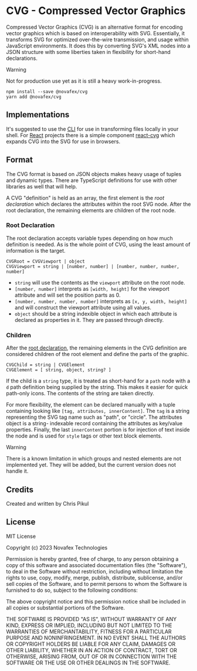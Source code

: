 # CVG - Compressed Vector Graphics

Compressed Vector Graphics (CVG) is an alternative format for encoding vector
graphics which is based on interoperability with SVG. Essentially, it transforms
SVG for optimized over-the-wire transmission, and usage within JavaScript
environments. It does this by converting SVG's XML nodes into a JSON structure
with some liberties taken in flexibility for short-hand declarations.

> [!WARNING]
> Not for production use yet as it is still a heavy work-in-progress.

```console
npm install --save @novafex/cvg
yarn add @novafex/cvg
```

## Implementations

It's suggested to use the [CLI](https://github.com/novafex/cvg/cvg-cli) for use
in transforming files locally in your shell. For [React](https://react.dev) projects
there is a simple component [react-cvg](https://github.com/novafex/cvg/react-cvg)
which expands CVG into the SVG for use in browsers.

## Format

The CVG format is based on JSON objects makes heavy usage of tuples and dynamic
types. There are TypeScript definitions for use with other libraries as well that
will help.

A CVG "definition" is held as an array, the first element is the _root declaration_
which declares the attributes within the root SVG node. After the root declaration,
the remaining elements are children of the root node.

### Root Declaration

The root declaration accepts variable types depending on how much definition is
needed. As is the whole point of CVG, using the least amount of information is
the target.

```
CVGRoot = CVGViewport | object
CVGViewport = string | [number, number] | [number, number, number, number]
```

- `string` will use the contents as the `viewport` attribute on the root node.
- `[number, number]` interprets as `[width, height]` for the viewport attribute
    and will set the position parts as 0.
- `[number, number, number, number]` interprets as `[x, y, width, height]` and
    will construct the viewport attribute using all values.
- `object` should be a string indexible object in which each attribute is declared
    as properties in it. They are passed through directly.

### Children

After the [root declaration](#root-declaration), the remaining elements in the
CVG definition are considered children of the root element and define the parts
of the graphic.

```
CVGChild = string | CVGElement
CVGElement = [ string, object, string? ]
```

If the child is a `string` type, it is treated as short-hand for a `path` node
with a `d` path definition being supplied by the string. This makes it easier
for quick path-only icons. The contents of the string are taken directly.

For more flexibility, the element can be declared manually with a tuple containing
looking like `[tag, attributes, innerContent]`. The `tag` is a string representing
the SVG tag name such as "path", or "circle". The attributes object is a string-
indexable record containing the attributes as key/value properties. Finally, the
last `innerContent` portion is for injection of text inside the node and is used
for `style` tags or other text block elements.

> [!WARNING]
> There is a known limitation in which groups and nested elements are not implemented
> yet. They will be added, but the current version does not handle it.

## Credits

Created and written by Chris Pikul

## License

MIT License

Copyright (c) 2023 Novafex Technologies

Permission is hereby granted, free of charge, to any person obtaining a copy
of this software and associated documentation files (the "Software"), to deal
in the Software without restriction, including without limitation the rights
to use, copy, modify, merge, publish, distribute, sublicense, and/or sell
copies of the Software, and to permit persons to whom the Software is
furnished to do so, subject to the following conditions:

The above copyright notice and this permission notice shall be included in all
copies or substantial portions of the Software.

THE SOFTWARE IS PROVIDED "AS IS", WITHOUT WARRANTY OF ANY KIND, EXPRESS OR
IMPLIED, INCLUDING BUT NOT LIMITED TO THE WARRANTIES OF MERCHANTABILITY,
FITNESS FOR A PARTICULAR PURPOSE AND NONINFRINGEMENT. IN NO EVENT SHALL THE
AUTHORS OR COPYRIGHT HOLDERS BE LIABLE FOR ANY CLAIM, DAMAGES OR OTHER
LIABILITY, WHETHER IN AN ACTION OF CONTRACT, TORT OR OTHERWISE, ARISING FROM,
OUT OF OR IN CONNECTION WITH THE SOFTWARE OR THE USE OR OTHER DEALINGS IN THE
SOFTWARE.
